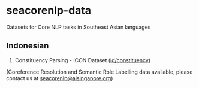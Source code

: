 # seacorenlp-data
Datasets for Core NLP tasks in Southeast Asian languages

## Indonesian

1. Constituency Parsing - ICON Dataset ([id/constituency](id/constituency/))

(Coreference Resolution and Semantic Role Labelling data available, please contact us at [seacorenlp@aisingapore.org](seacorenlp@aisingapore.org))

